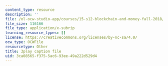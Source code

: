 ```yaml
---
content_type: resource
description: ''
file: /ol-ocw-studio-app/courses/15-s12-blockchain-and-money-fall-2018/3ca08565f3755ac693ee49a222d529d4_KHBi3n0hUSU.vtt
file_size: 116166
file_type: application/x-subrip
learning_resource_types: []
license: https://creativecommons.org/licenses/by-nc-sa/4.0/
ocw_type: OCWFile
resourcetype: Other
title: 3play caption file
uid: 3ca08565-f375-5ac6-93ee-49a222d529d4
---
```


